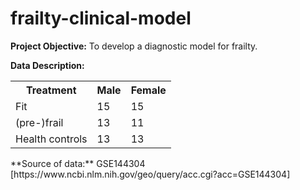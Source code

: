 # frailty-clinical-model

**Project Objective:** To develop a diagnostic model for frailty.


**Data Description:**
<table>
  <tr>
    <th>Treatment</th>
    <th>Male</th> 
    <th>Female</th>
  </tr>
  <tr>
    <td>Fit</td>
    <td>15</td> 
    <td>15</td>
  </tr>
  <tr>
    <td>(pre-)frail</td>
    <td>13</td> 
    <td>11</td>
  </tr>
   <tr>
    <td>Health controls</td>
    <td>13</td> 
    <td>13</td>
  </tr>
</table>
**Source of data:** GSE144304 [https://www.ncbi.nlm.nih.gov/geo/query/acc.cgi?acc=GSE144304]
